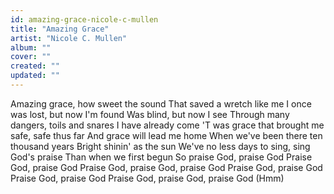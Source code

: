 ```yaml
---
id: amazing-grace-nicole-c-mullen
title: "Amazing Grace"
artist: "Nicole C. Mullen"
album: ""
cover: ""
created: ""
updated: ""
---
```


Amazing grace, how sweet the sound
That saved a wretch like me
I once was lost, but now I'm found
Was blind, but now I see
Through many dangers, toils and snares
I have already come
'T was grace that brought me safe, safe thus far
And grace will lead me home
When we've been there ten thousand years
Bright shinin' as the sun
We've no less days to sing, sing God's praise
Than when we first begun
So praise God, praise God
Praise God, praise God
Praise God, praise God, praise God
Praisе God, praise God
Praise God, praise God
Praisе God, praise God, praise God
(Hmm)
